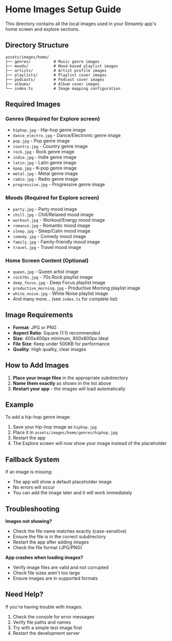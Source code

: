 # Home Images Setup Guide

This directory contains all the local images used in your Streamly app's home screen and explore sections.

## Directory Structure

```
assets/images/home/
├── genres/          # Music genre images
├── moods/           # Mood-based playlist images
├── artists/         # Artist profile images
├── playlists/       # Playlist cover images
├── podcasts/        # Podcast cover images
├── albums/          # Album cover images
└── index.ts         # Image mapping configuration
```

## Required Images

### Genres (Required for Explore screen)

- `hiphop.jpg` - Hip-hop genre image
- `dance_electro.jpg` - Dance/Electronic genre image
- `pop.jpg` - Pop genre image
- `country.jpg` - Country genre image
- `rock.jpg` - Rock genre image
- `indie.jpg` - Indie genre image
- `latin.jpg` - Latin genre image
- `kpop.jpg` - K-pop genre image
- `metal.jpg` - Metal genre image
- `radio.jpg` - Radio genre image
- `progressive.jpg` - Progressive genre image

### Moods (Required for Explore screen)

- `party.jpg` - Party mood image
- `chill.jpg` - Chill/Relaxed mood image
- `workout.jpg` - Workout/Energy mood image
- `romance.jpg` - Romantic mood image
- `sleep.jpg` - Sleep/Calm mood image
- `comedy.jpg` - Comedy mood image
- `family.jpg` - Family-friendly mood image
- `travel.jpg` - Travel mood image

### Home Screen Content (Optional)

- `queen.jpg` - Queen artist image
- `rock70s.jpg` - 70s Rock playlist image
- `deep_focus.jpg` - Deep Focus playlist image
- `productive_morning.jpg` - Productive Morning playlist image
- `white_noise.jpg` - White Noise playlist image
- And many more... (see `index.ts` for complete list)

## Image Requirements

- **Format**: JPG or PNG
- **Aspect Ratio**: Square (1:1) recommended
- **Size**: 400x400px minimum, 800x800px ideal
- **File Size**: Keep under 500KB for performance
- **Quality**: High quality, clear images

## How to Add Images

1. **Place your image files** in the appropriate subdirectory
2. **Name them exactly** as shown in the list above
3. **Restart your app** - the images will load automatically

## Example

To add a hip-hop genre image:

1. Save your hip-hop image as `hiphop.jpg`
2. Place it in `assets/images/home/genres/hiphop.jpg`
3. Restart the app
4. The Explore screen will now show your image instead of the placeholder

## Fallback System

If an image is missing:

- The app will show a default placeholder image
- No errors will occur
- You can add the image later and it will work immediately

## Troubleshooting

**Images not showing?**

- Check the file name matches exactly (case-sensitive)
- Ensure the file is in the correct subdirectory
- Restart the app after adding images
- Check the file format (JPG/PNG)

**App crashes when loading images?**

- Verify image files are valid and not corrupted
- Check file sizes aren't too large
- Ensure images are in supported formats

## Need Help?

If you're having trouble with images:

1. Check the console for error messages
2. Verify file paths and names
3. Try with a simple test image first
4. Restart the development server
